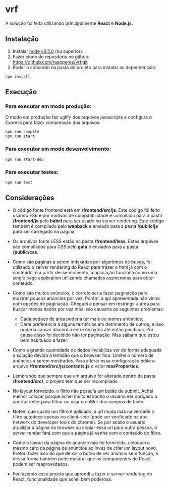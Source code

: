 # vrf

A solução foi feita utilizando principalmente **React** e **Node.js**.


## Instalação

1. Instalar [node v6.5.0](https://nodejs.org) (ou superior). 
2. Fazer clone do repositório no github: https://github.com/raapperez/vrf.git
3. Rodar o comando na pasta do projeto para instalar as dependências:
```
npm install
```

## Execução

### Para executar em modo produção:

O modo em produção faz uglify dos arquivos javascripts e configura o Express para fazer compressão dos arquivos.

```
npm run compile
npm run start
```

### Para executar em modo desenvolvimento:

```
npm run start-dev
```

### Para executar testes:
```
npm run test
```

## Considerações

* O código fonte frontend está em **/frontend/src/js**. Este código foi feito usando ES6 e por motivos de compatibilidade é compilado para a pasta **/frontend/js**  pelo **babel** para ser usado no server rendering. Este código também é compilado pelo **wepback** e enviado para a pasta **/public/js** para ser carregado na página.

* Os arquivos fonte LESS estão na pasta **/frontend/less**. Estes arquivos são compilados para CSS pelo **gulp** e enviados para a pasta **/public/css**.

* Como são páginas a serem indexadas por algoritmos de busca, foi utilizado o server rendering do React para trazer o html já com o conteúdo, e a partir desse momento, a aplicação funciona como uma single page application utilizando chamadas assíncronas para obter conteúdo.

* Como são muitos anúncios, o correto seria fazer paginação para mostrar poucos anúncios por vez. Porém, a api apresentada não vinha com opções de paginação. Cheguei a pensar em restringir a área para buscar menos dados por vez mas isso causaria os seguintes problemas:
    - Cada pedaço de área poderia ter mais ou menos anúncios;
    - Daria preferência a alguns territórios em detrimento de outros, e isso poderia causar discórdia entre os bytes até então pacíficos.
Por causa disso foi decidido não ter paginação. Mas saibam que estou bem habituado a fazer.

* Como a grande quantidade de dados inviabiliza ver de forma adequada a solução devido à lentidão que o browser fica. Limitei o número de anúncios a serem mostrados. Para alterar essa configuração edite o arquivo **/frontend/src/js/contants.js** o valor **maxProperties**.

* Lembrando que sempre que um arquivo for alterado dentro da pasta **/frontend/src/**, o projeto tem que ser recompilado.

* No layout fornecido, o filtro não possuía um botão de submit. Achei melhor colocar porque achei muito estranho o usuário ser obrigado a apertar enter para filtrar ou usar o onBlur dos campos de texto.

* Notem que quado um filtro é aplicado, a url muda mas na verdade o filtro acontece apenas no client-side (pode ser verificado na aba network do developer tools do chrome). Se por acaso o usuário atualizar a página no browser ou copiar essa url para outra pessoa, o server render fará com que a página já venha com o conteúdo do filtro.

* Como o layout da página do anúncio não foi fornecida, coloquei o mesmo card da página de anúncios ao invés de criar um layout novo. Preferi fazer isso do que deixar o botão de ver anúncio sem função, e dessa forma também pude mostrar que os componentes do React podem ser reaproveitados.

* Foi fazendo esse projeto que aprendi a fazer o server rendering do React, funcionalidade que achei bem poderosa.